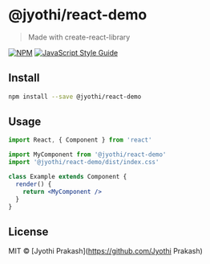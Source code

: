 # @jyothi/react-demo

> Made with create-react-library

[![NPM](https://img.shields.io/npm/v/@jyothi/react-demo.svg)](https://www.npmjs.com/package/@jyothi/react-demo) [![JavaScript Style Guide](https://img.shields.io/badge/code_style-standard-brightgreen.svg)](https://standardjs.com)

## Install

```bash
npm install --save @jyothi/react-demo
```

## Usage

```jsx
import React, { Component } from 'react'

import MyComponent from '@jyothi/react-demo'
import '@jyothi/react-demo/dist/index.css'

class Example extends Component {
  render() {
    return <MyComponent />
  }
}
```

## License

MIT © [Jyothi Prakash](https://github.com/Jyothi Prakash)
